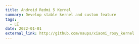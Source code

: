 ```yaml
---
title: Android Redmi 5 Kernel
summary: Develop stable kernel and custom feature
tags:
  - LE
date: 2022-01-01
external_link: http://github.com/naups/xiaomi_rosy_kernel
---
```

